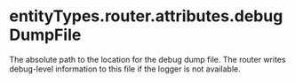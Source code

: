 # entityTypes.router.attributes.debugDumpFile

The absolute path to the location for the debug dump file. The router writes debug-level information to this file if the logger is not available.

